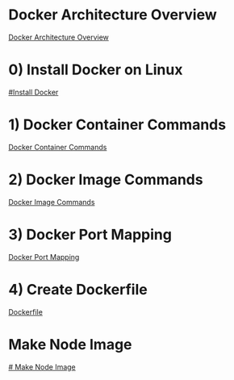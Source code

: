  # Docker Architecture Overview
 <a href="https://github.com/ABOBAKAR-IT/Learn-Docker/blob/master/README1.md" >Docker Architecture Overview</a>
 # 0) Install Docker on Linux
<a href="https://github.com/ABOBAKAR-IT/Learn-Docker/tree/master/Install%20docker">#Install Docker</a>
# 1) Docker Container Commands
<a href="https://github.com/ABOBAKAR-IT/Learn-Docker/tree/master/Docker%20Container%20Commands">Docker Container Commands</a>
# 2) Docker Image Commands
<a href="https://github.com/ABOBAKAR-IT/Learn-Docker/tree/master/Docker%20Image%20Commands">Docker Image Commands</a>


# 3) Docker Port Mapping
<a href="https://github.com/ABOBAKAR-IT/Learn-Docker/tree/master/Port%20Mapping%20in%20Docker">Docker Port Mapping</a>

# 4) Create Dockerfile
<a href="https://github.com/ABOBAKAR-IT/Learn-Docker/tree/master/Docker%20File">Dockerfile</a>


# Make Node Image
<a href="https://github.com/ABOBAKAR-IT/Learn-Docker/tree/master/Make%20Node%20Image"># Make Node Image</a>
